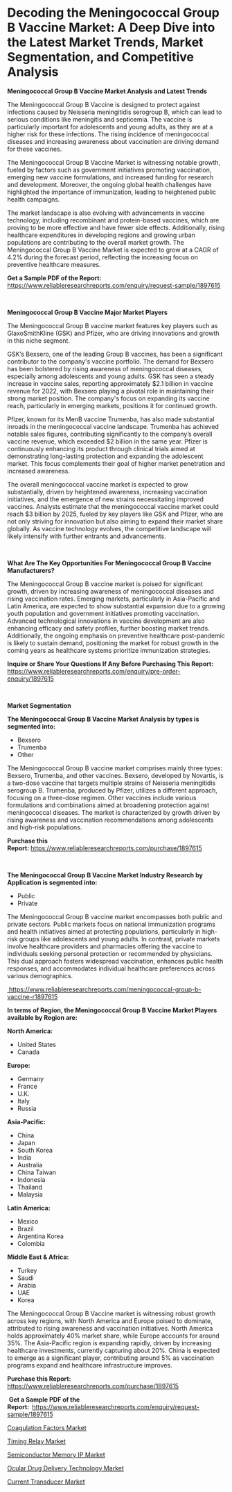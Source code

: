 <p><h1>Decoding the Meningococcal Group B Vaccine Market: A Deep Dive into the Latest Market Trends, Market Segmentation, and Competitive Analysis</h1></p><p><strong>Meningococcal Group B Vaccine Market Analysis and Latest Trends</strong></p>
<p><p>The Meningococcal Group B Vaccine is designed to protect against infections caused by Neisseria meningitidis serogroup B, which can lead to serious conditions like meningitis and septicemia. The vaccine is particularly important for adolescents and young adults, as they are at a higher risk for these infections. The rising incidence of meningococcal diseases and increasing awareness about vaccination are driving demand for these vaccines.</p><p>The Meningococcal Group B Vaccine Market is witnessing notable growth, fueled by factors such as government initiatives promoting vaccination, emerging new vaccine formulations, and increased funding for research and development. Moreover, the ongoing global health challenges have highlighted the importance of immunization, leading to heightened public health campaigns.</p><p>The market landscape is also evolving with advancements in vaccine technology, including recombinant and protein-based vaccines, which are proving to be more effective and have fewer side effects. Additionally, rising healthcare expenditures in developing regions and growing urban populations are contributing to the overall market growth. The Meningococcal Group B Vaccine Market is expected to grow at a CAGR of 4.2% during the forecast period, reflecting the increasing focus on preventive healthcare measures.</p></p>
<p><strong>Get a Sample PDF of the Report:&nbsp;</strong> <a href="https://www.reliableresearchreports.com/enquiry/request-sample/1897615?utm_campaign=11&utm_medium=2&utm_source=Github&utm_content=ia&utm_term=08032025&utm_id=meningococcal-group-b-vaccine">https://www.reliableresearchreports.com/enquiry/request-sample/1897615</a></p>
<p>&nbsp;</p>
<p><strong>Meningococcal Group B Vaccine Major Market Players</strong></p>
<p><p>The Meningococcal Group B vaccine market features key players such as GlaxoSmithKline (GSK) and Pfizer, who are driving innovations and growth in this niche segment.</p><p>GSK’s Bexsero, one of the leading Group B vaccines, has been a significant contributor to the company's vaccine portfolio. The demand for Bexsero has been bolstered by rising awareness of meningococcal diseases, especially among adolescents and young adults. GSK has seen a steady increase in vaccine sales, reporting approximately $2.1 billion in vaccine revenue for 2022, with Bexsero playing a pivotal role in maintaining their strong market position. The company's focus on expanding its vaccine reach, particularly in emerging markets, positions it for continued growth.</p><p>Pfizer, known for its MenB vaccine Trumenba, has also made substantial inroads in the meningococcal vaccine landscape. Trumenba has achieved notable sales figures, contributing significantly to the company’s overall vaccine revenue, which exceeded $2 billion in the same year. Pfizer is continuously enhancing its product through clinical trials aimed at demonstrating long-lasting protection and expanding the adolescent market. This focus complements their goal of higher market penetration and increased awareness.</p><p>The overall meningococcal vaccine market is expected to grow substantially, driven by heightened awareness, increasing vaccination initiatives, and the emergence of new strains necessitating improved vaccines. Analysts estimate that the meningococcal vaccine market could reach $3 billion by 2025, fueled by key players like GSK and Pfizer, who are not only striving for innovation but also aiming to expand their market share globally. As vaccine technology evolves, the competitive landscape will likely intensify with further entrants and advancements.</p></p>
<p>&nbsp;</p>
<p><strong>What Are The Key Opportunities For Meningococcal Group B Vaccine Manufacturers?</strong></p>
<p><p>The Meningococcal Group B vaccine market is poised for significant growth, driven by increasing awareness of meningococcal diseases and rising vaccination rates. Emerging markets, particularly in Asia-Pacific and Latin America, are expected to show substantial expansion due to a growing youth population and government initiatives promoting vaccination. Advanced technological innovations in vaccine development are also enhancing efficacy and safety profiles, further boosting market trends. Additionally, the ongoing emphasis on preventive healthcare post-pandemic is likely to sustain demand, positioning the market for robust growth in the coming years as healthcare systems prioritize immunization strategies.</p></p>
<p><strong>Inquire or Share Your Questions If Any Before Purchasing This Report:</strong> <a href="https://www.reliableresearchreports.com/enquiry/pre-order-enquiry/1897615?utm_campaign=11&utm_medium=2&utm_source=Github&utm_content=ia&utm_term=08032025&utm_id=meningococcal-group-b-vaccine">https://www.reliableresearchreports.com/enquiry/pre-order-enquiry/1897615</a></p>
<p>&nbsp;</p>
<p><strong>Market Segmentation</strong></p>
<p><strong>The Meningococcal Group B Vaccine Market Analysis by types is segmented into:</strong></p>
<p><ul><li>Bexsero</li><li>Trumenba</li><li>Other</li></ul></p>
<p><p>The Meningococcal Group B vaccine market comprises mainly three types: Bexsero, Trumenba, and other vaccines. Bexsero, developed by Novartis, is a two-dose vaccine that targets multiple strains of Neisseria meningitidis serogroup B. Trumenba, produced by Pfizer, utilizes a different approach, focusing on a three-dose regimen. Other vaccines include various formulations and combinations aimed at broadening protection against meningococcal diseases. The market is characterized by growth driven by rising awareness and vaccination recommendations among adolescents and high-risk populations.</p></p>
<p><strong>Purchase this Report:&nbsp;</strong><a href="https://www.reliableresearchreports.com/purchase/1897615?utm_campaign=11&utm_medium=2&utm_source=Github&utm_content=ia&utm_term=08032025&utm_id=meningococcal-group-b-vaccine">https://www.reliableresearchreports.com/purchase/1897615</a></p>
<p>&nbsp;</p>
<p><strong>The Meningococcal Group B Vaccine Market Industry Research by Application is segmented into:</strong></p>
<p><ul><li>Public</li><li>Private</li></ul></p>
<p><p>The Meningococcal Group B vaccine market encompasses both public and private sectors. Public markets focus on national immunization programs and health initiatives aimed at protecting populations, particularly in high-risk groups like adolescents and young adults. In contrast, private markets involve healthcare providers and pharmacies offering the vaccine to individuals seeking personal protection or recommended by physicians. This dual approach fosters widespread vaccination, enhances public health responses, and accommodates individual healthcare preferences across various demographics.</p></p>
<p><a href="https://www.reliableresearchreports.com/meningococcal-group-b-vaccine-r1897615?utm_campaign=11&utm_medium=2&utm_source=Github&utm_content=ia&utm_term=08032025&utm_id=meningococcal-group-b-vaccine">&nbsp;https://www.reliableresearchreports.com/meningococcal-group-b-vaccine-r1897615</a></p>
<p><strong>In terms of Region, the Meningococcal Group B Vaccine Market Players available by Region are:</strong></p>
<p>
    <p> <strong> North America: </strong>
        <ul>
            <li>United States</li>
            <li>Canada</li>
        </ul>
        </p> 
    <p> <strong> Europe: </strong>
        <ul>
            <li>Germany</li>
            <li>France</li>
            <li>U.K.</li>
            <li>Italy</li>
            <li>Russia</li>
        </ul>
        </p> 
    <p> <strong> Asia-Pacific: </strong>
        <ul>
            <li>China</li>
            <li>Japan</li>
            <li>South Korea</li>
            <li>India</li>
            <li>Australia</li>
            <li>China Taiwan</li>
            <li>Indonesia</li>
            <li>Thailand</li>
            <li>Malaysia</li>
        </ul>
        </p> 
    <p> <strong> Latin America: </strong>
        <ul>
            <li>Mexico</li>
            <li>Brazil</li>
            <li>Argentina Korea</li>
            <li>Colombia</li>
        </ul>
        </p> 
    <p> <strong> Middle East & Africa: </strong>
        <ul>
            <li>Turkey</li>
            <li>Saudi</li>
            <li>Arabia</li>
            <li>UAE</li>
            <li>Korea</li>
        </ul>
    </p>
    </p>
<p><p>The Meningococcal Group B Vaccine market is witnessing robust growth across key regions, with North America and Europe poised to dominate, attributed to rising awareness and vaccination initiatives. North America holds approximately 40% market share, while Europe accounts for around 35%. The Asia-Pacific region is expanding rapidly, driven by increasing healthcare investments, currently capturing about 20%. China is expected to emerge as a significant player, contributing around 5% as vaccination programs expand and healthcare infrastructure improves.</p></p>
<p><strong>Purchase this Report: </strong><a href="https://www.reliableresearchreports.com/purchase/1897615?utm_campaign=11&utm_medium=2&utm_source=Github&utm_content=ia&utm_term=08032025&utm_id=meningococcal-group-b-vaccine">https://www.reliableresearchreports.com/purchase/1897615</a></p>
<p>&nbsp;<strong>Get a Sample PDF of the Report:&nbsp;&nbsp;</strong><a href="https://www.reliableresearchreports.com/enquiry/request-sample/1897615?utm_campaign=11&utm_medium=2&utm_source=Github&utm_content=ia&utm_term=08032025&utm_id=meningococcal-group-b-vaccine">https://www.reliableresearchreports.com/enquiry/request-sample/1897615</a></p>
<p><strong></strong></p>
<p><p><a href="https://github.com/eymermanda0p/Market-Research-Report-List-1/blob/main/coagulation-factors-market.md?utm_campaign=11&utm_medium=2&utm_source=Github&utm_content=ia&utm_term=08032025&utm_id=meningococcal-group-b-vaccine">Coagulation Factors Market</a></p><p><a href="https://www.linkedin.com/pulse/timing-relay-market-transformation-comparative-analysis-2025-2032-6yk8c?utm_campaign=11&utm_medium=2&utm_source=Github&utm_content=ia&utm_term=08032025&utm_id=meningococcal-group-b-vaccine">Timing Relay Market</a></p><p><a href="https://www.linkedin.com/pulse/rising-demand-semiconductor-memory-ip-market-influencing-size-lxgic?utm_campaign=11&utm_medium=2&utm_source=Github&utm_content=ia&utm_term=08032025&utm_id=meningococcal-group-b-vaccine">Semiconductor Memory IP Market</a></p><p><a href="https://github.com/weisonmanych/Market-Research-Report-List-1/blob/main/ocular-drug-delivery-technology-market.md?utm_campaign=11&utm_medium=2&utm_source=Github&utm_content=ia&utm_term=08032025&utm_id=meningococcal-group-b-vaccine">Ocular Drug Delivery Technology Market</a></p><p><a href="https://www.linkedin.com/pulse/in-depth-analysis-current-transducer-market-trends-growth-acagrof-v9xlc?utm_campaign=11&utm_medium=2&utm_source=Github&utm_content=ia&utm_term=08032025&utm_id=meningococcal-group-b-vaccine">Current Transducer Market</a></p></p>